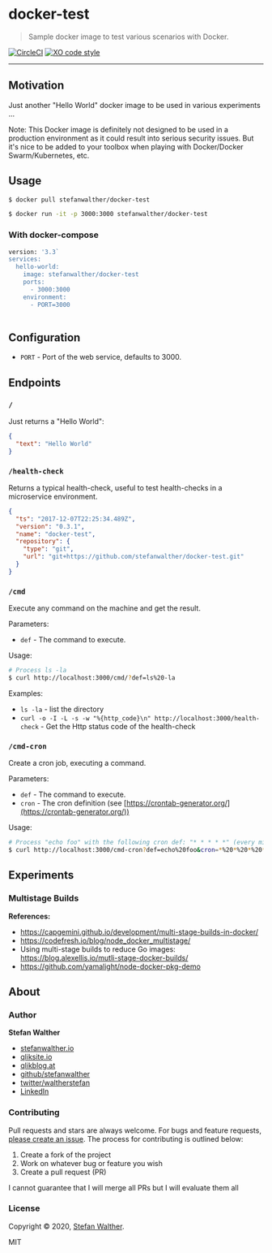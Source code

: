 # docker-test

> Sample docker image to test various scenarios with Docker.

[![CircleCI](https://img.shields.io/circleci/project/github/stefanwalther/docker-test.svg)](https://circleci.com/gh/stefanwalther/docker-test/tree/master)
[![XO code style](https://img.shields.io/badge/code_style-XO--space-5ed9c7.svg)](https://github.com/sindresorhus/eslint-config-xo-space)

---

## Motivation

Just another "Hello World" docker image to be used in various experiments ...

Note: This Docker image is definitely not designed to be used in a production environment as it could result into serious security issues. But it's nice to be added to your toolbox when playing with Docker/Docker Swarm/Kubernetes, etc.

## Usage

```sh
$ docker pull stefanwalther/docker-test
```

```sh
$ docker run -it -p 3000:3000 stefanwalther/docker-test
```

### With docker-compose

```sh
version: '3.3`
services:
  hello-world:
    image: stefanwalther/docker-test
    ports:
      - 3000:3000
    environment:
      - PORT=3000
        
```

## Configuration

- `PORT` - Port of the web service, defaults to 3000.

## Endpoints

### `/`
Just returns a "Hello World":

```json
{
  "text": "Hello World"
}
```

### `/health-check`
Returns a typical health-check, useful to test health-checks in a microservice environment.

```json
{
  "ts": "2017-12-07T22:25:34.489Z",
  "version": "0.3.1",
  "name": "docker-test",
  "repository": {
    "type": "git",
    "url": "git+https://github.com/stefanwalther/docker-test.git"
  }
}
```

### `/cmd`
Execute any command on the machine and get the result.

Parameters:
- `def` - The command to execute.

Usage:
```sh
# Process ls -la
$ curl http://localhost:3000/cmd/?def=ls%20-la
```

Examples:
  - `ls -la` - list the directory
  - `curl -o -I -L -s -w "%{http_code}\n" http://localhost:3000/health-check` - Get the Http status code of the health-check

### `/cmd-cron`
Create a cron job, executing a command.

Parameters:

- `def` - The command to execute.
- `cron` - The cron definition (see [https://crontab-generator.org/](https://crontab-generator.org/))

Usage:

```sh
# Process "echo foo" with the following cron def: "* * * * *" (every minute)
$ curl http://localhost:3000/cmd-cron?def=echo%20foo&cron=*%20*%20*%20*%20*
```

## Experiments

### Multistage Builds

**References:**
- https://capgemini.github.io/development/multi-stage-builds-in-docker/
- https://codefresh.io/blog/node_docker_multistage/
- Using multi-stage builds to reduce Go images: https://blog.alexellis.io/mutli-stage-docker-builds/
- https://github.com/yamalight/node-docker-pkg-demo

## About

### Author

**Stefan Walther**

* [stefanwalther.io](http://stefanwalther.io)
* [qliksite.io](http://qliksite.io)
* [qlikblog.at](http://qlikblog.at)
* [github/stefanwalther](https://github.com/stefanwalther)
* [twitter/waltherstefan](http://twitter.com/waltherstefan)
* [LinkedIn](https://www.linkedin.com/in/stefanwalther/)

### Contributing

Pull requests and stars are always welcome. For bugs and feature requests, [please create an issue](https://github.com/stefanwalther/docker-test/issues). The process for contributing is outlined below:

1. Create a fork of the project
2. Work on whatever bug or feature you wish
3. Create a pull request (PR)

I cannot guarantee that I will merge all PRs but I will evaluate them all

### License
Copyright © 2020, [Stefan Walther](http://qliksite.io).
 
MIT

